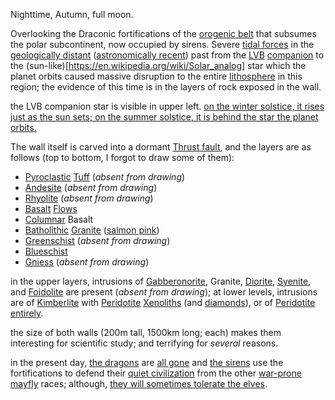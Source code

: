 Nighttime, Autumn, full moon.

Overlooking the Draconic fortifications of the
[orogenic belt](https://en.wikipedia.org/wiki/Orogeny)
that subsumes the polar subcontinent, now occupied by sirens. Severe
[tidal forces](https://en.wikipedia.org/wiki/Tidal_force) in the
[geologically distant](https://commons.wikimedia.org/wiki/File:Geologica_time_USGS.png)
([astronomically recent](https://commons.wikimedia.org/wiki/File:CMB_Timeline300_no_WMAP.jpg))
past from the [LVB](https://en.wikipedia.org/wiki/Luminous_blue_variable)
[companion](https://en.wikipedia.org/wiki/Binary_star) to the
(sun-like)[https://en.wikipedia.org/wiki/Solar_analog] star which the
planet orbits caused massive disruption to the entire
[lithosphere](https://en.wikipedia.org/wiki/Lithosphere) in this
region; the evidence of this time is in the layers of rock exposed in the
wall.

the LVB companion star is visible in upper left. [on the winter solstice,
it rises just as the sun sets; on the summer solstice, it is behind the
star the planet orbits.](https://en.wikipedia.org/wiki/Syzygy_(astronomy))

The wall itself is carved into a dormant
[Thrust fault](https://en.wikipedia.org/wiki/Thrust_fault), and the
layers are as follows (top to bottom, I forgot to draw some of them):

- [Pyroclastic](https://en.wikipedia.org/wiki/Pyroclastic_rock) [Tuff](https://en.wikipedia.org/wiki/Tuff) (*absent from drawing*)
- [Andesite](https://en.wikipedia.org/wiki/Andesite) (*absent from drawing*)
- [Rhyolite](https://en.wikipedia.org/wiki/Rhyolite) (*absent from drawing*)
- [Basalt](https://en.wikipedia.org/wiki/Basalt) [Flows](https://en.wikipedia.org/wiki/Lava)
- [Columnar](https://en.wikipedia.org/wiki/Columnar_jointing) Basalt
- [Batholithic](https://en.wikipedia.org/wiki/Batholith) [Granite](https://en.wikipedia.org/wiki/Granite) ([salmon pink](https://en.wikipedia.org/wiki/Orthoclase))
- [Greenschist](https://en.wikipedia.org/wiki/Greenschist) (*absent from drawing*)
- [Blueschist](https://en.wikipedia.org/wiki/Blueschist)
- [Gniess](https://en.wikipedia.org/wiki/Gneiss) (*absent from drawing*)

in the upper layers, intrusions of 
[Gabbero](https://en.wikipedia.org/wiki/Gabbro)[norite](https://en.wikipedia.org/wiki/Norite),
Granite, [Diorite](https://en.wikipedia.org/wiki/Diorite),
[Syenite](https://en.wikipedia.org/wiki/Syenite), and 
[Foidolite](https://en.wikipedia.org/wiki/Foidolite) are present
(*absent from drawing*); at lower
levels, intrusions are of
[Kimberlite](https://en.wikipedia.org/wiki/Kimberlite) with
[Peridotite](https://en.wikipedia.org/wiki/Peridotite) [Xenoliths](https://en.wikipedia.org/wiki/Xenolith)
(and [diamonds](https://www.youtube.com/watch?v=dQw4w9WgXcQ)), or of [Peridotite entirely](https://en.wikipedia.org/wiki/Mantle_(geology)).

the size of both walls (200m tall, 1500km long; each) makes them 
interesting for scientific study; and terrifying for *several* reasons.

in the present day,
[the dragons](https://tvtropes.org/pmwiki/pmwiki.php/Main/TheEmpire) are
[all gone](https://tvtropes.org/pmwiki/pmwiki.php/Main/TacticalWithdrawal)
and
[the sirens](https://tvtropes.org/pmwiki/pmwiki.php/Main/LaResistance) use
the fortifications to defend their
[quiet civilization](https://tvtropes.org/pmwiki/pmwiki.php/Main/HiddenElfVillage)
from the other
[war-prone](https://tvtropes.org/pmwiki/pmwiki.php/Main/ApeShallNeverKillApe)
[mayfly](https://tvtropes.org/pmwiki/pmwiki.php/Main/LongLived) races;
although,
[they will sometimes tolerate the elves](https://tvtropes.org/pmwiki/pmwiki.php/Main/OurElvesAreBetter).

